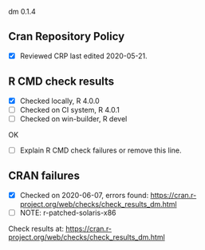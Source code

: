 dm 0.1.4

## Cran Repository Policy

- [x] Reviewed CRP last edited 2020-05-21.

## R CMD check results

- [x] Checked locally, R 4.0.0
- [ ] Checked on CI system, R 4.0.1
- [ ] Checked on win-builder, R devel

OK

- [ ] Explain R CMD check failures or remove this line.

## CRAN failures

- [x] Checked on 2020-06-07, errors found: https://cran.r-project.org/web/checks/check_results_dm.html
- [ ] NOTE: r-patched-solaris-x86

Check results at: https://cran.r-project.org/web/checks/check_results_dm.html
